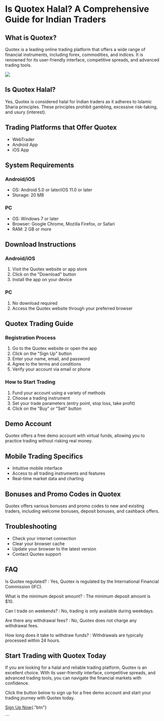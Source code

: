 # Is Quotex Halal? A Comprehensive Guide for Indian Traders

## What is Quotex?

Quotex is a leading online trading platform that offers a wide range of
financial instruments, including forex, commodities, and indices. It is
renowned for its user-friendly interface, competitive spreads, and
advanced trading tools.

[![](https://static.quotex.io/files/4_en/300_250.jpg)](https://traff.sbs/brokerqxlid)

## Is Quotex Halal?

Yes, Quotex is considered halal for Indian traders as it adheres to
Islamic Sharia principles. These principles prohibit gambling, excessive
risk-taking, and usury (interest).

## Trading Platforms that Offer Quotex

-   WebTrader
-   Android App
-   iOS App

## System Requirements

### Android/iOS

-   OS: Android 5.0 or later/iOS 11.0 or later
-   Storage: 20 MB

### PC

-   OS: Windows 7 or later
-   Browser: Google Chrome, Mozilla Firefox, or Safari
-   RAM: 2 GB or more

## Download Instructions

### Android/iOS

1.  Visit the Quotex website or app store
2.  Click on the "Download" button
3.  Install the app on your device

### PC

1.  No download required
2.  Access the Quotex website through your preferred browser

## Quotex Trading Guide

### Registration Process

1.  Go to the Quotex website or open the app
2.  Click on the "Sign Up" button
3.  Enter your name, email, and password
4.  Agree to the terms and conditions
5.  Verify your account via email or phone

### How to Start Trading

1.  Fund your account using a variety of methods
2.  Choose a trading instrument
3.  Set your trade parameters (entry point, stop loss, take profit)
4.  Click on the "Buy" or "Sell" button

## Demo Account

Quotex offers a free demo account with virtual funds, allowing you to
practice trading without risking real money.

## Mobile Trading Specifics

-   Intuitive mobile interface
-   Access to all trading instruments and features
-   Real-time market data and charting

## Bonuses and Promo Codes in Quotex

Quotex offers various bonuses and promo codes to new and existing
traders, including welcome bonuses, deposit bonuses, and cashback
offers.

## Troubleshooting

-   Check your internet connection
-   Clear your browser cache
-   Update your browser to the latest version
-   Contact Quotex support

## FAQ

Is Quotex regulated?
:   Yes, Quotex is regulated by the International Financial Commission
    (IFC).

What is the minimum deposit amount?
:   The minimum deposit amount is \$10.

Can I trade on weekends?
:   No, trading is only available during weekdays.

Are there any withdrawal fees?
:   No, Quotex does not charge any withdrawal fees.

How long does it take to withdraw funds?
:   Withdrawals are typically processed within 24 hours.

## Start Trading with Quotex Today

If you are looking for a halal and reliable trading platform, Quotex is
an excellent choice. With its user-friendly interface, competitive
spreads, and advanced trading tools, you can navigate the financial
markets with confidence.

Click the button below to sign up for a free demo account and start your
trading journey with Quotex today.

[Sign Up
Now](\%22https://broker-qx.pro/sign-up/?lid=1102511\%22){."btn"}

\`\`\`

